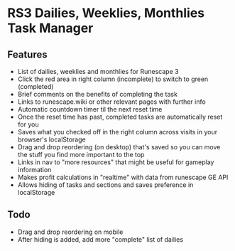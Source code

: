 # RS3 Dailies, Weeklies, Monthlies Task Manager

## Features
* List of dailies, weeklies and monthlies for Runescape 3
* Click the red area in right column (incomplete) to switch to green (completed)
* Brief comments on the benefits of completing the task
* Links to runescape.wiki or other relevant pages with further info
* Automatic countdown timer til the next reset time
* Once the reset time has past, completed tasks are automatically reset for you
* Saves what you checked off in the right column across visits in your browser's localStorage
* Drag and drop reordering (on desktop) that's saved so you can move the stuff you find more important to the top
* Links in nav to "more resources" that might be useful for gameplay information
* Makes profit calculations in "realtime" with data from runescape GE API
* Allows hiding of tasks and sections and saves preference in localStorage

## Todo
* Drag and drop reordering on mobile
* After hiding is added, add more "complete" list of dailies 

